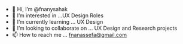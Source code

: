 - 👋 Hi, I’m @fnanysahak
- 👀 I’m interested in ...UX Design Roles
- 🌱 I’m currently learning ... UX Design
- 💞️ I’m looking to collaborate on ... UX Design and Research projects
- 📫 How to reach me ... fnanassefa@gmail.com

<!---
fnanysahak/fnanysahak is a ✨ special ✨ repository because its `README.md` (this file) appears on your GitHub profile.
You can click the Preview link to take a look at your changes.
--->
